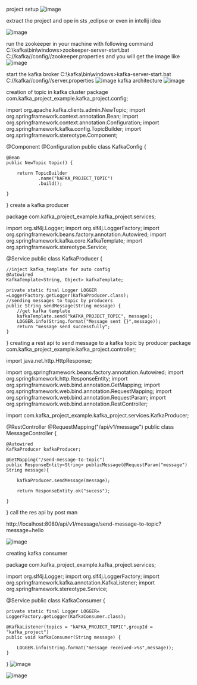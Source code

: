 project setup
![image](https://github.com/user-attachments/assets/112ea070-2ea6-417f-be66-edd0b039990c)

extract the project and ope in sts ,eclipse or even in intellij idea

![image](https://github.com/user-attachments/assets/68db7473-1d8d-4f9c-9e7a-a3634f9c2ba2)

run the zookeeper in your machine with following command
C:\kafka\bin\windows>zookeeper-server-start.bat C://kafka//config//zookeeper.properties
and you will get the image like 
![image](https://github.com/user-attachments/assets/01263fb8-af04-49ac-a0fc-415fc2fd6633)

start the kafka broker
C:\kafka\bin\windows>kafka-server-start.bat C://kafka//config//server.properties
![image](https://github.com/user-attachments/assets/f033e58b-4f93-4f22-8ae7-330b0d783268)
kafka architecture
![image](https://github.com/user-attachments/assets/20e3053d-0861-4c06-83c1-43e5893cdd9f)

creation of topic in kafka cluster
package com.kafka_project_example.kafka_project.config;

import org.apache.kafka.clients.admin.NewTopic;
import org.springframework.context.annotation.Bean;
import org.springframework.context.annotation.Configuration;
import org.springframework.kafka.config.TopicBuilder;
import org.springframework.stereotype.Component;

@Component
@Configuration
public class KafkaConfig {

	@Bean
	public NewTopic topic() {
		
		return TopicBuilder
				.name("kAFKA_PROJECT_TOPIC")
				.build();
		
	}
}
create a kafka producer

package com.kafka_project_example.kafka_project.services;

import org.slf4j.Logger;
import org.slf4j.LoggerFactory;
import org.springframework.beans.factory.annotation.Autowired;
import org.springframework.kafka.core.KafkaTemplate;
import org.springframework.stereotype.Service;

@Service
public class KafkaProducer {

	//inject kafka_template for auto config
	@Autowired
	KafkaTemplate<String, Object> kafkaTemplate;
	
	private static final Logger LOGGER =LoggerFactory.getLogger(KafkaProducer.class);
	//sending messages to topic by producers
	public String sendMessage(String message) {
		//get kafka template
		kafkaTemplate.send("kAFKA_PROJECT_TOPIC", message);
		LOGGER.info(String.format("Message sent {}",message));
		return "message send successfully";
	}
	
}
creating a rest api to send message to a kafka topic by producer
package com.kafka_project_example.kafka_project.controller;

import java.net.http.HttpResponse;

import org.springframework.beans.factory.annotation.Autowired;
import org.springframework.http.ResponseEntity;
import org.springframework.web.bind.annotation.GetMapping;
import org.springframework.web.bind.annotation.RequestMapping;
import org.springframework.web.bind.annotation.RequestParam;
import org.springframework.web.bind.annotation.RestController;

import com.kafka_project_example.kafka_project.services.KafkaProducer;

@RestController
@RequestMapping("/api/v1/message")
public class MessageController {

	@Autowired
	KafkaProducer kafkaProducer;
	
	@GetMapping("/send-message-to-topic")
	public ResponseEntity<String> publicMessage(@RequestParam("message") String message){
		
		kafkaProducer.sendMessage(message);
		
		return ResponseEntity.ok("sucess");
		
	}
}
call the res api by post man

http://localhost:8080/api/v1/message/send-message-to-topic?message=hello

![image](https://github.com/user-attachments/assets/97c9fae5-1669-4202-a71e-86343c891fe2)

creating kafka consumer

package com.kafka_project_example.kafka_project.services;

import org.slf4j.Logger;
import org.slf4j.LoggerFactory;
import org.springframework.kafka.annotation.KafkaListener;
import org.springframework.stereotype.Service;

@Service
public class KafkaConsumer {
	
	private static final Logger LOGGER= LoggerFactory.getLogger(KafkaConsumer.class);
	
	@KafkaListener(topics = "kAFKA_PROJECT_TOPIC",groupId = "kafka_project")
	public void kafkaConsumer(String message) {
		
		LOGGER.info(String.format("message received->%s",message));
	}
}
![image](https://github.com/user-attachments/assets/98f67710-3f74-4fae-a2b3-1b2c5d4563aa)

![image](https://github.com/user-attachments/assets/791c6a11-a99b-494b-a5d2-7dd0f75f912f)
